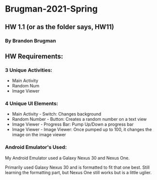 # Brugman-2021-Spring

## HW 1.1 (or as the folder says, HW11)

### By Brandon Brugman


## HW Requirements: 

### 3 Unique Activities: 

- Main Activity
- Random Num
- Image Viewer 

### 4 Unique UI Elements:

- Main Activity - Switch: Changes background
- Random Number - Button: Creates a random number on a text view
- Image Viewer - Progress Bar: Pump Up/Down a progress bar
- Image Viewer - Image Viewer: Once pumped up to 100, it changes the image on the image viewer

### Android Emulator's Used: 

My Android Emulator used a Galaxy Nexus 30 and Nexus One. 

Primarily used Galaxy Nexus 30 and is formatted to fit that one best. Still learning the formatting part, but Nexus One still works but is a little uglier. 

